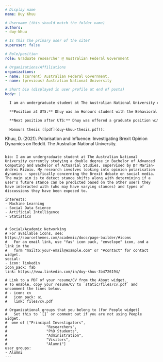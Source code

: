 ```yaml
---
# Display name
name: Duy Khuu

# Username (this should match the folder name)
authors:
- duy-khuu

# Is this the primary user of the site?
superuser: false

# Role/position
role: Graduate researcher @ Australian Federal Government

# Organizations/Affiliations
organizations:
- name: (current) Australian Federal Government.
- name: (previous) Australian National University

# Short bio (displayed in user profile at end of posts)
body: | 

  I am an undergraduate student at The Australian National University currently studying a double degree in Bachelor of Advanced Computing and Bachelor of Actuarial Studies, supervised by Dr Marian-Andrei Rizoiu. My research involves looking into opinion polarisation dynamics - specifically concerning the Brexit debate on social media. The main aim is to detect stance shifts along with determining if a user's future stance can be predicted based on the other users they have interacted with (who may have varying stances) and types of discussions they have been exposed to. 

  **Position at UTS:** Dhuy was an Honours student with the Behavioral Data Science lab in UTS.

  **Next position after UTS:** Dhuy was offered a graduate position with the Australian Federal Government.
  
  Honours thesis ([pdf](duy-khuu-thesis.pdf)):
  ```
  Khuu, D. (2021). Polarisation and Influence: Investigating Brexit Opinion 
  Dynamics on Reddit. The Australian National University.
  ```
  
bio: I am an undergraduate student at The Australian National University currently studying a double degree in Bachelor of Advanced Computing and Bachelor of Actuarial Studies, supervised by Dr Marian-Andrei Rizoiu. My research involves looking into opinion polarisation dynamics - specifically concerning the Brexit debate on social media. The main aim is to detect stance shifts along with determining if a user's future stance can be predicted based on the other users they have interacted with (who may have varying stances) and types of discussions they have been exposed to.

interests:
- Machine Learning
- Social Data Science 
- Artificial Intelligence
- Statistics


# Social/Academic Networking
# For available icons, see: https://sourcethemes.com/academic/docs/page-builder/#icons
#   For an email link, use "fas" icon pack, "envelope" icon, and a link in the
#   form "mailto:your-email@example.com" or "#contact" for contact widget.
social:
- icon: linkedin
  icon_pack: fab
  link: https://www.linkedin.com/in/duy-khuu-3b4726194/
  
# Link to a PDF of your resume/CV from the About widget.
# To enable, copy your resume/CV to `static/files/cv.pdf` and uncomment the lines below.
# - icon: cv
#   icon_pack: ai
#   link: files/cv.pdf

# Organizational groups that you belong to (for People widget)
#   Set this to `[]` or comment out if you are not using People widget.
#  one of ["Principal Investigators",
#                  "Researchers",
#                  "PhD Students",
#                  "Administration",
#                  "Visitors",
#                  "Alumni"]
user_groups:
- Alumni
---
```

